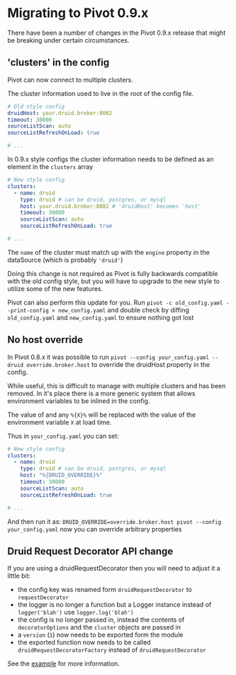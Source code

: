 # Migrating to Pivot 0.9.x

There have been a number of changes in the Pivot 0.9.x release that might be breaking under certain circumstances.


## 'clusters' in the config

Pivot can now connect to multiple clusters.

The cluster information used to live in the root of the config file.

```yaml
# Old style config
druidHost: your.druid.broker:8082
timeout: 30000
sourceListScan: auto
sourceListRefreshOnLoad: true

# ...
```

In 0.9.x style configs the cluster information needs to be defined as an element in the `clusters` array

```yaml
# New style config
clusters:
  - name: druid
    type: druid # can be druid, postgres, or mysql
    host: your.druid.broker:8082 # 'druidHost' becomes 'host'
    timeout: 30000
    sourceListScan: auto
    sourceListRefreshOnLoad: true

# ...
```

The `name` of the cluster must match up with the `engine` property in the dataSource (which is probably `'druid'`)

Doing this change is not required as Pivot is fully backwards compatible with the old config style, but you will have
to upgrade to the new style to utilize some of the new features.

Pivot can also perform this update for you.
Run `pivot -c old_config.yaml --print-config > new_config.yaml` and double check by diffing `old_config.yaml` and
`new_config.yaml` to ensure nothing got lost


## No host override

In Pivot 0.8.x it was possible to run `pivot --config your_config.yaml --druid override.broker.host` to override the
druidHost property in the config.

While useful, this is difficult to manage with multiple clusters and has been removed.
In it's place there is a more generic system that allows environment variables to be inlined in the config.

The value of and any `%{X}%` will be replaced with the value of the environment variable `X` at load time.

Thus in `your_config.yaml` you can set:

```yaml
# New style config
clusters:
  - name: druid
    type: druid # can be druid, postgres, or mysql
    host: "%{DRUID_OVERRIDE}%"
    timeout: 30000
    sourceListScan: auto
    sourceListRefreshOnLoad: true

# ...
```

And then run it as: `DRUID_OVERRIDE=override.broker.host pivot --config your_config.yaml` now you can override
arbitrary properties


## Druid Request Decorator API change

If you are using a druidRequestDecorator then you will need to adjust it a little bit:

* the config key was renamed form `druidRequestDecorator` to `requestDecorator`
* the logger is no longer a function but a Logger instance instead of `logger('blah')` use `logger.log('blah')`
* the config is no longer passed in, instead the contents of `decoratorOptions` and the `cluster` objects are passed in
* a `version` (`1`) now needs to be exported form the module
* the exported function now needs to be called `druidRequestDecoratorFactory` instead of `druidRequestDecorator`

See the [example](./security.md) for more information.

